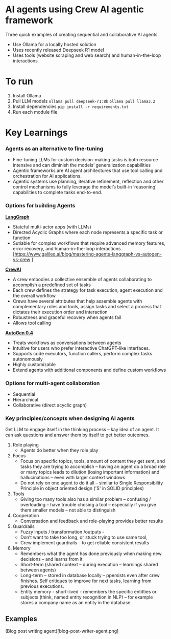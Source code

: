 # AI agents using Crew AI agentic framework
Three quick examples of creating sequential and collaborative AI agents.

- Use Ollama for a locally hosted solution
- Uses recently released Deepseek R1 model
- Uses tools (website scraping and web search) and human-in-the-loop interactions

# To run

1. Install Ollama
2. Pull LLM models
   ```ollama pull deepseek-r1:8b```
   ```ollama pull llama3.2```
3. Install dependencies ```pip install -r requirements.txt ```
4. Run each module file

# Key Learnings
### Agents as an alternative to fine-tuning
- Fine-tuning LLMs for custom decision-making tasks is both resource intensive and can diminish the models’ generalization capabilities
- Agentic frameworks are AI agent architectures that use tool calling and orchestration for AI applications. 
- Agentic systems use planning, iterative refinement, reflection and other control mechanisms to fully leverage the model’s built-in ‘reasoning’ capabilities to complete tasks end-to-end.

### Options for building Agents
**[LangGraph](https://www.langchain.com/langgraph)**
- Stateful multi-actor apps (with LLMs)
- Directed Acyclic Graphs where each node represents a specific task or function
- Sutiable for complex workflows that require advanced memory features, error recovery, and human-in-the-loop interactions [https://www.galileo.ai/blog/mastering-agents-langgraph-vs-autogen-vs-crew ]
   
**[CrewAI](https://www.crewai.com/)**

- A crew embodies a collective ensemble of agents collaborating to accomplish a predefined set of tasks
- Each crew defines the strategy for task execution, agent execution and the overall workflow. 
- Crews have several attributes that help assemble agents with complementary roles and tools, assign tasks and select a process that dictates their execution order and interaction
- Robustness and graceful recovery when agents fail
- Allows tool calling
   
**[AutoGen 0.4](https://microsoft.github.io/autogen/dev//index.html)**
- Treats workflows as conversations between agents
- Intuitive for users who prefer interactive ChatGPT-like interfaces.
- Supports code executors, function callers, perform complex tasks autonomously
- Highly customizable
- Extend agents with additional components and define custom workflows

### Options for multi-agent collaboration
- Sequential
- Hierarchical
- Collaborative (direct acyclic graph)

 ### Key principles/concepts when designing AI agents
 Get LLM to engage itself in the thinking process – kay idea of an agent. It can ask questions and answer them by itself to get better outcomes.

1. Role playing
    - Agents do better when they role play
2. Focus
    - Focus on specific topics, tools, amount of content they get sent, and tasks they are trying to accomplish – having an agent do a broad role or many topics leads to dilution (losing important information) and hallucinations – even with larger context windows
    - Do not rely on one agent to do it all – similar to Single Responsibility Principle in object oriented design ('S' in SOLID principles)
3. Tools
    - Giving too many tools also has a similar problem – confusing / overloading – have trouble chosing a tool – especially if you give them smaller models – not able to distinguish 
4. Cooperation
    - Conversation and feedback and role-playing provides better results
5. Guardrails
    - Fuzzy inputs / transformation /outputs - 
    - Don’t want to take too long, or stuck trying to use same tool, 
    - Crew implement guardrails – to get reliable consistent results
6. Memory 
    - Remembers what the agent has done previously when making new decisions – and learns from it
    - Short-term (shared context – during execution – learnings shared between agents)
    - Long-term – stored in database locally – ppersists even after crew finishes.  Self critiques to improve for next tasks, learning from previous executions.
    - Entity memory - short-lived - remembers the specific entitties or subjects (think, named entity recognition in NLP) – for example stores a company name as an entity in the database.

## Examples
(Blog post writing agent)[blog-post-writer-agent.png]